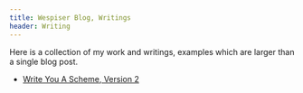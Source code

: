 ```yaml
---
title: Wespiser Blog, Writings
header: Writing
---
```

     
Here is a collection of my work and writings, examples which are larger than a single blog post.    


* [Write You A Scheme, Version 2](writings/wyas/home.html)
